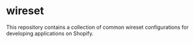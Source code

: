 # wireset

This repository contains a collection of common wireset configurations for developing applications on Shopify.